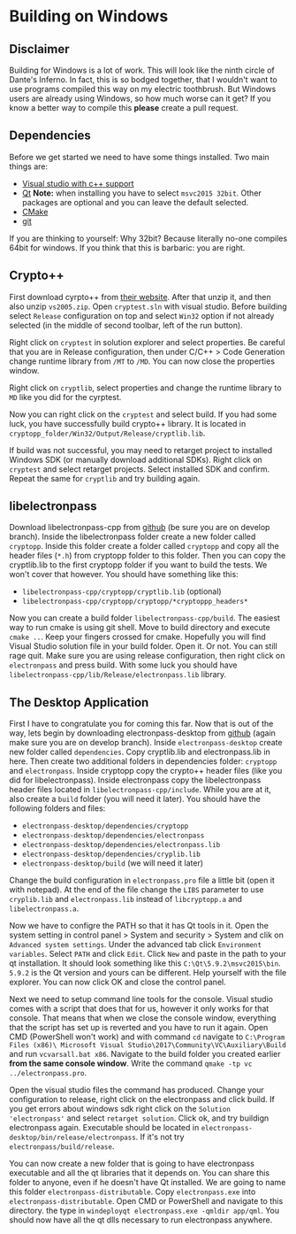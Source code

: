 # Building on Windows
## Disclaimer
Building for Windows is a lot of work. This will look like the ninth circle of Dante's Inferno. In fact, this is so bodged together, that I wouldn't want to use programs compiled this way on my electric toothbrush. But Windows users are already using Windows, so how much worse can it get? If you know a better way to compile this **please** create a pull request.

## Dependencies
Before we get started we need to have some things installed. Two main things are:
- [Visual studio with c++ support](https://www.visualstudio.com/)
- [Qt](https://www1.qt.io/download-open-source/) **Note:** when installing you have to select `msvc2015 32bit`. Other packages are optional and you can leave the default selected.
- [CMake](https://cmake.org/)
- [git](https://git-scm.com/)

If you are thinking to yourself: Why 32bit? Because literally no-one compiles 64bit for windows. If you think that this is barbaric: you are right.

## Crypto++
First download cyrpto++ from [their website](https://www.cryptopp.com/#download). After that unzip it, and then also unzip `vs2005.zip`. Open `cryptest.sln` with visual studio. Before building select `Release` configuration on top and select `Win32` option if not already selected (in the middle of second toolbar, left of the run button).

Right click on `cryptest` in solution explorer and select properties. Be careful that you are in Release configuration, then under C/C++ > Code Generation change runtime library from `/MT` to `/MD`. You can now close the properties window.

Right click on `cryptlib`, select properties and change the runtime library to `MD` like you did for the cyrptest.

Now you can right click on the `cryptest` and select build. If you had some luck, you have successfully build crypto++ library. It is located in `cryptopp_folder/Win32/Output/Release/cryptlib.lib`.

If build was not successful, you may need to retarget project to installed Windows SDK (or manually download additional SDKs). Right click on `cryptest` and select retarget projects. Select installed SDK and confirm. Repeat the same for `cryptlib` and try building again.

## libelectronpass
Download libelectronpass-cpp from [github](https://github.com/electronpass/libelectronpass-cpp/tree/develop) (be sure you are on develop branch). Inside the libelectronpass folder create a new folder called `cryptopp`. Inside this folder create a folder called `cryptopp` and copy all the header files (`*.h`) from cryptopp folder to this folder. Then you can copy the cryptlib.lib to the first cryptopp folder if you want to build the tests. We won't cover that however. You should have something like this:
- `libelectronpass-cpp/cryptopp/cryptlib.lib` (optional)
- `libelectronpass-cpp/cryptopp/cryptopp/*cryptoppp_headers*`

Now you can create a build folder `libelectronpass-cpp/build`. The easiest way to run cmake is using git shell. Move to build directory and execute `cmake ..`. Keep your fingers crossed for cmake. Hopefully you will find Visual Studio solution file in your build folder. Open it. Or not. You can still rage quit. Make sure you are using release configuration, then right click on `electronpass` and press build. With some luck you should have `libelectronpass-cpp/lib/Release/electronpass.lib` library.

## The Desktop Application
First I have to congratulate you for coming this far. Now that is out of the way, lets begin by downloading electronpass-desktop from [github](https://github.com/electronpass/electronpass-desktop/tree/develop) (again make sure you are on develop branch). Inside `electronpass-desktop` create new folder called `dependencies`. Copy cryptlib.lib and electronpass.lib in here. Then create two additional folders in dependencies folder: `cryptopp` and `electronpass`. Inside cryptopp copy the crypto++ header files (like you did for libelectronpass). Inside electronpass copy the libelectronpass header files located in `libelectronpass-cpp/include`. While you are at it, also create a `build` folder (you will need it later). You should have the following folders and files:
- `electronpass-desktop/dependencies/cryptopp`
- `electronpass-desktop/dependencies/electronpass`
- `electronpass-desktop/dependencies/electronpass.lib`
- `electronpass-desktop/dependencies/cryplib.lib`
- `electronpass-desktop/build` (we will need it later)

Change the build configuration in `electronpass.pro` file a little bit (open it with notepad). At the end of the file change the `LIBS` parameter to use `cryplib.lib` and `electronpass.lib` instead of `libcryptopp.a` and `libelectronpass.a`.

Now we have to configre the PATH so that it has Qt tools in it. Open the system setting in control panel > System and security > System and clik on `Advanced system settings`. Under the advanced tab click `Environment variables`. Select `PATH` and click `Edit`. Click `New` and paste in the path to your qt installation. It should look something like this `C:\Qt\5.9.2\msvc2015\bin`. `5.9.2` is the Qt version and yours can be different. Help yourself with the file explorer. You can now click OK and close the control panel.

Next we need to setup command line tools for the console. Visual studio comes with a script that does that for us, however it only works for that console. That means that when we close the console window, everything that the script has set up is reverted and you have to run it again. Open CMD (PowerShell won't work) and with command `cd` navigate to `C:\Program Files (x86)\ Microsoft Visual Studio\2017\Community\VC\Auxiliary\Build` and run `vcvarsall.bat x86`. Navigate to the build folder you created earlier **from the same console window**. Write the command `qmake -tp vc ../electronpass.pro`.

Open the visual studio files the command has produced. Change your configuration to release, right click on the electronpass and click build. If you get errors about windows sdk right click on the `Solution 'electronpass'` and select `retarget solution`. Click ok, and try buildign electronpass again. Executable should be located in `electronpass-desktop/bin/release/electronpass`. If it's not try `electronpass/build/release`.

You can now create a new folder that is going to have electronpass executable and all the qt libraries that it depends on. You can share this folder to anyone, even if he doesn't have Qt installed. We are going to name this folder `electronpass-distributable`. Copy `electronpass.exe` into `electronpass-distributable`. Open CMD or PowerShell and navigate to this directory. the type in `windeployqt electronpass.exe -qmldir app/qml`. You should now have all the qt dlls necessary to run electronpass anywhere.
